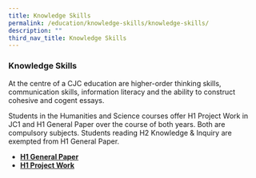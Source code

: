 ```yaml
---
title: Knowledge Skills
permalink: /education/knowledge-skills/knowledge-skills/
description: ""
third_nav_title: Knowledge Skills
---
```

### **Knowledge Skills**
At the centre of a CJC education are higher-order thinking skills, communication skills, information literacy and the ability to construct cohesive and cogent essays.  
  
Students in the Humanities and Science courses offer H1 Project Work in JC1 and H1 General Paper over the course of both years. Both are compulsory subjects. Students reading H2 Knowledge & Inquiry are exempted from H1 General Paper.

*   **[H1 General Paper](/education/knowledge-skills/general-paper/)**
*   **[H1 Project Work](/education/knowledge-skills/project-work/)**
